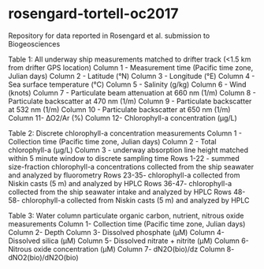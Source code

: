 # rosengard-tortell-oc2017
Repository for data reported in Rosengard et al. submission to Biogeosciences

Table 1: All underway ship measurements matched to drifter track (<1.5 km from drifter GPS location)
Column 1 - Measurement time (Pacific time zone, Julian days)
Column 2 - Latitude (°N)
Column 3 - Longitude (°E)
Column 4 - Sea surface temperature (°C)
Column 5 - Salinity (g/kg)
Column 6 - Wind (knots)
Column 7 - Particulate beam attenuation at 660 nm (1/m)
Column 8 - Particulate backscatter at 470 nm (1/m)
Column 9 - Particulate backscatter at 532 nm (1/m)
Column 10 - Particulate backscatter at 650 nm (1/m)
Column 11- ∆O2/Ar (%)
Column 12- Chlorophyll-a concentration (µg/L)

Table 2: Discrete chlorophyll-a concentration measurements
Column 1 - Collection time (Pacific time zone, Julian days)
Column 2 - Total chlorophyll-a (µg/L)
Column 3 - underway absorption line height matched within 5 minute window to discrete sampling time
Rows 1-22 - summed size-fraction chlorophyll-a concentrations collected from the ship seawater and analyzed by fluorometry 
Rows 23-35- chlorophyll-a collected from Niskin casts (5 m) and analyzed by HPLC
Rows 36-47- chlorophyll-a collected  from the ship seawater intake and analyzed by HPLC
Rows 48-58- chlorophyll-a collected from Niskin casts (5 m) and analyzed by HPLC

Table 3: Water column particulate organic carbon, nutrient, nitrous oxide measurements
Column 1- Collection time (Pacific time zone, Julian days)
Column 2- Depth
Column 3- Dissolved phosphate (µM)
Column 4- Dissolved silica (µM)
Column 5- Dissolved nitrate + nitrite (µM)
Column 6- Nitrous oxide concentration (µM)
Column 7- dN2O(bio)/dz
Column 8- dNO2(bio)/dN2O(bio)
